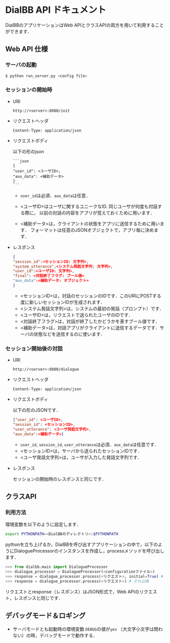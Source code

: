 # DialBB API ドキュメント

DialBBのアプリケーションはWeb APIとクラスAPIの両方を用いて利用することができます．

## Web API 仕様

### サーバの起動

```sh
$ python run_server.py <config file>
```

### セッションの開始時

- URI

  ```
  http://<server>:8080/init
  ```

- リクエストヘッダ

  ```
  Content-Type: application/json
  ```

- リクエストボディ

  以下の形のjson

      ```json
      {
      "user_id": <ユーザID>,
      "aux_data": <補助データ>
      }
      ```
    
  - `user_id`は必須．`aux_data`は任意．

  - <ユーザID>はユーザに関するユニークなID. 同じユーザが何度も対話する際に，
    以前の対話の内容をアプリが覚えておくために用います．

  - <補助データ>は，クライアントの状態をアプリに送信するために用います．
    フォーマットは任意のJSONオブジェクトで，アプリ毎に決めます．

- レスポンス

    ```json
    {
    "session_id":<セッションID: 文字列>,
    "system_utterance",<システム発話文字列: 文字列>, 
    "user_id":<ユーザID: 文字列>, 
    "final": <対話終了フラグ: ブール値> 
    "aux_data":<補助データ: オブジェクト>
    }
    ```

  - <セッションID>は，対話のセッションのIDです．このURIにPOSTする度に新しいセッションIDが生成されます．
  - <システム発話文字列>は，システムの最初の発話（プロンプト）です．
  - <ユーザID>は，リクエストで送られたユーザのIDです．
  - <対話終了フラグ>は，対話が終了したかどうかを表すブール値です．
  - <補助データ>は，対話アプリがクライアントに送信するデータです．サーバの状態などを送信するのに使います．

### セッション開始後の対話

- URI
  ```
  http://<server>:8080/dialogue
  ```

- リクエストヘッダ

  ```
  Content-Type: application/json
  ```

- リクエストボディ

  以下の形のJSONです．

  ```json
  {"user_id": <ユーザID>,
  "session_id": <セッションID>,
  "user_utterance": <ユーザ発話文字列>,
  "aux_data":<補助データ>}
  ```
  - `user_id`, `session_id`, `user_utterance`は必須．`aux_data`は任意です．
  - <セッションID>は，サーバから送られたセッションIDです．
  - <ユーザ発話文字列>は，ユーザが入力した発話文字列です．

- レスポンス

  セッションの開始時のレスポンスと同じです．

## クラスAPI

### 利用方法

環境変数を以下のように設定します．

```sh
export PYTHONPATH=<DialBBのディレクトリ>:$PYTHONPATH
```

pythonを立ち上げるか，DialBBを呼び出すアプリケーションの中で，以下のようにDialogueProcessorのインスタンスを作成し，processメソッドを呼び出します．

```python
>>> from dialbb.main import DialogueProcessor
>>> dialogue_processor = DialogueProcessor(<configurationファイル>)
>>> response = dialogue_processor.process(<リクエスト>, initial=True) # 対話の開始時
>>> response = dialogue_processor.process(<リクエスト>) # それ以降
```
リクエストとresponse（レスポンス）はJSON形式で，Web APIのリクエスト，レスポンスと同じです．


## デバッグモード＆ロギング

- サーバモードとも起動時の環境変数 `DEBUG`の値が`yes` （大文字小文字は問わない）の時，デバッグモードで動作する．

